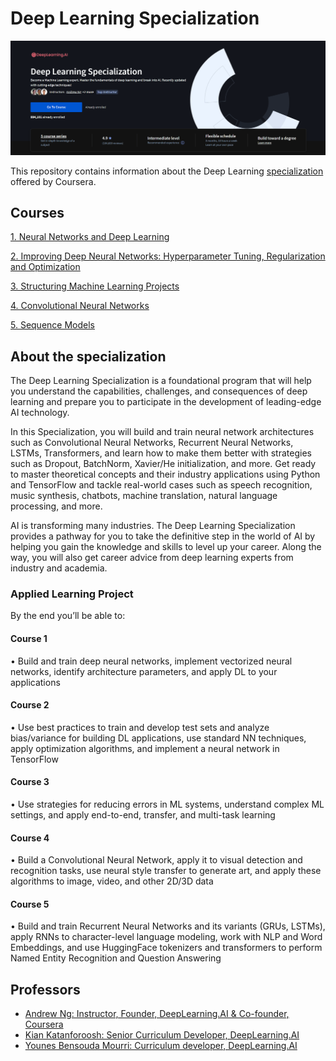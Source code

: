 # Deep Learning Specialization

[![Deep Learning Specialization image](./title_head.png)](https://www.coursera.org/specializations/deep-learning)

This repository contains information about the Deep Learning [specialization](https://www.coursera.org/specializations/deep-learning) offered by Coursera.

## Courses

[1. Neural Networks and Deep Learning](./course_1-neural-networks-deep-learning/)

[2. Improving Deep Neural Networks: Hyperparameter Tuning, Regularization and Optimization](./course_2-improving-deep-neural-networks/)

[3. Structuring Machine Learning Projects](./course_3-structuring-machine-learning-projects/)

[4. Convolutional Neural Networks](./course_4-convolutional-neural-networks/)

[5. Sequence Models](./course_5-sequence-models/)

## About the specialization

The Deep Learning Specialization is a foundational program that will help you understand the capabilities, challenges, and consequences of deep learning and prepare you to participate in the development of leading-edge AI technology.

In this Specialization, you will build and train neural network architectures such as Convolutional Neural Networks, Recurrent Neural Networks, LSTMs, Transformers, and learn how to make them better with strategies such as Dropout, BatchNorm, Xavier/He initialization, and more. Get ready to master theoretical concepts and their industry applications using Python and TensorFlow and tackle real-world cases such as speech recognition, music synthesis, chatbots, machine translation, natural language processing, and more.

AI is transforming many industries. The Deep Learning Specialization provides a pathway for you to take the definitive step in the world of AI by helping you gain the knowledge and skills to level up your career. Along the way, you will also get career advice from deep learning experts from industry and academia.

### Applied Learning Project

By the end you’ll be able to:

#### Course 1

• Build and train deep neural networks, implement vectorized neural networks, identify architecture parameters, and apply DL to your applications

#### Course 2

• Use best practices to train and develop test sets and analyze bias/variance for building DL applications, use standard NN techniques, apply optimization algorithms, and implement a neural network in TensorFlow

#### Course 3

• Use strategies for reducing errors in ML systems, understand complex ML settings, and apply end-to-end, transfer, and multi-task learning

#### Course 4

• Build a Convolutional Neural Network, apply it to visual detection and recognition tasks, use neural style transfer to generate art, and apply these algorithms to image, video, and other 2D/3D data

#### Course 5

• Build and train Recurrent Neural Networks and its variants (GRUs, LSTMs), apply RNNs to character-level language modeling, work with NLP and Word Embeddings, and use HuggingFace tokenizers and transformers to perform Named Entity Recognition and Question Answering

## Professors

- [Andrew Ng: Instructor, Founder, DeepLearning.AI &amp; Co-founder, Coursera](https://www.coursera.org/instructor/andrewng)
- [Kian Katanforoosh: Senior Curriculum Developer, DeepLearning.AI](https://www.coursera.org/instructor/kian-katanforoosh)
- [Younes Bensouda Mourri: Curriculum developer, DeepLearning.AI](https://www.coursera.org/instructor/younes)
